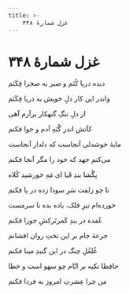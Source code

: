 ```yaml
---
title: >-
    غزل شمارهٔ ۳۴۸
---
```

# غزل شمارهٔ ۳۴۸

<div class="b" id="bn1"><div class="m1"><p>دیده دریا کُنَم و صبر به صحرا فِکَنَم</p></div>
<div class="m2"><p>وَاندر این کار دلِ خویش به دریا فِکَنَم</p></div></div>
<div class="b" id="bn2"><div class="m1"><p>از دلِ تنگِ گنهکار برآرم آهی</p></div>
<div class="m2"><p>کآتش اندر گُنَهِ آدم و حوا فکنم</p></div></div>
<div class="b" id="bn3"><div class="m1"><p>مایهٔ خوشدلی آنجاست که دلدار آنجاست</p></div>
<div class="m2"><p>می‌کنم جهد که خود را مگر آنجا فکنم</p></div></div>
<div class="b" id="bn4"><div class="m1"><p>بِگُشا بندِ قَبا ای مَهِ خورشید کُلاه</p></div>
<div class="m2"><p>تا چو زلفت سَرِ سودا زده در پا فکنم</p></div></div>
<div class="b" id="bn5"><div class="m1"><p>خورده‌ام تیرِ فلک، باده بده تا سرمست</p></div>
<div class="m2"><p>عُقده در بندِ کَمرتَرکشِ جوزا فکنم</p></div></div>
<div class="b" id="bn6"><div class="m1"><p>جرعهٔ جام بر این تختِ روان افشانم</p></div>
<div class="m2"><p>غُلغُلِ چنگ در این گنبدِ مینا فکنم</p></div></div>
<div class="b" id="bn7"><div class="m1"><p>حافظا تکیه بر ایّام چو سهو است و خطا</p></div>
<div class="m2"><p>من چرا عِشرتِ امروز به فردا فکنم</p></div></div>